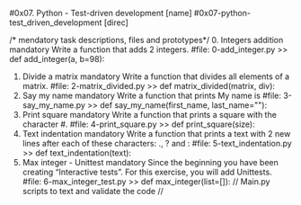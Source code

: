 #0x07. Python - Test-driven development [name]
#0x07-python-test_driven_development [direc]

/* mendatory task descriptions, files and prototypes*/
0. Integers addition
mandatory
Write a function that adds 2 integers.
#file: 0-add_integer.py >> def add_integer(a, b=98):
1. Divide a matrix
mandatory
Write a function that divides all elements of a matrix.
#file: 2-matrix_divided.py >> def matrix_divided(matrix, div):
2. Say my name
mandatory
Write a function that prints My name is <first name> <last name>
#file: 3-say_my_name.py >> def say_my_name(first_name, last_name=""):
3. Print square
mandatory
Write a function that prints a square with the character #.
#file: 4-print_square.py >> def print_square(size):
4. Text indentation
mandatory
Write a function that prints a text with 2 new lines after each of these characters: ., ? and :
#file: 5-text_indentation.py >> def text_indentation(text):
5. Max integer - Unittest
mandatory
Since the beginning you have been creating “Interactive tests”. For this exercise, you will add Unittests.
#file: 6-max_integer_test.py >> def max_integer(list=[]):
// Main.py scripts to text and validate the code //
